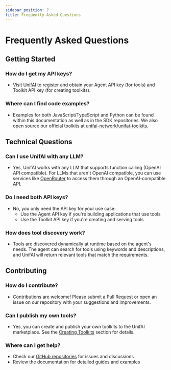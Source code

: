 ```yaml
---
sidebar_position: 7
title: Frequently Asked Questions
---
```


# Frequently Asked Questions

## Getting Started

### How do I get my API keys?
- Visit [UnifAI](https://app.unifai.network/) to register and obtain your Agent API key (for tools) and Toolkit API key (for creating toolkits).

### Where can I find code examples?
- Examples for both JavaScript/TypeScript and Python can be found within this documentation as well as in the SDK repositories. We also open source our official toolkits at [unifai-network/unifai-toolkits](https://github.com/unifai-network/unifai-toolkits).

## Technical Questions

### Can I use UnifAI with any LLM?
- Yes, UnifAI works with any LLM that supports function calling (OpenAI API compatible). For LLMs that aren't OpenAI compatible, you can use services like [OpenRouter](https://openrouter.ai/docs) to access them through an OpenAI-compatible API.

### Do I need both API keys?
- No, you only need the API key for your use case:
  - Use the Agent API key if you're building applications that use tools
  - Use the Toolkit API key if you're creating and serving tools

### How does tool discovery work?
- Tools are discovered dynamically at runtime based on the agent's needs. The agent can search for tools using keywords and descriptions, and UnifAI will return relevant tools that match the requirements.

## Contributing

### How do I contribute?
- Contributions are welcome! Please submit a Pull Request or open an issue on our repository with your suggestions and improvements.

### Can I publish my own tools?
- Yes, you can create and publish your own toolkits to the UnifAI marketplace. See the [Creating Toolkits](/creating-toolkits) section for details.

### Where can I get help?
- Check our [GitHub repositories](https://github.com/unifai-network/) for issues and discussions
- Review the documentation for detailed guides and examples

